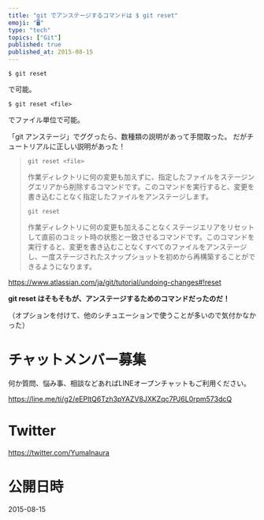 ```yaml
---
title: "git でアンステージするコマンドは $ git reset"
emoji: "🖥"
type: "tech"
topics: ["Git"]
published: true
published_at: 2015-08-15
---
```


`$ git reset`

で可能。

`$ git reset <file>`

でファイル単位で可能。

「git アンステージ」でググったら、数種類の説明があって手間取った。
だがチュートリアルに正しい説明があった！

>`git reset <file>`
>
>作業ディレクトリに何の変更も加えずに、指定したファイルをステージングエリアから削除するコマンドです。このコマンドを実行すると、変更を書き込むことなく指定したファイルをアンステージします。
>
>`git reset`
>
>作業ディレクトリに何の変更も加えることなくステージエリアをリセットして直前のコミット時の状態と一致させるコマンドです。このコマンドを実行すると、変更を書き込むことなくすべてのファイルをアンステージし、一度ステージされたスナップショットを初めから再構築することができるようになります。

https://www.atlassian.com/ja/git/tutorial/undoing-changes#!reset

**git reset はそもそもが、アンステージするためのコマンドだったのだ！**

（オプションを付けて、他のシチュエーションで使うことが多いので気付かなかった）








<!-- Update From Qiita API -->

# チャットメンバー募集


何か質問、悩み事、相談などあればLINEオープンチャットもご利用ください。

https://line.me/ti/g2/eEPltQ6Tzh3pYAZV8JXKZqc7PJ6L0rpm573dcQ





# Twitter


https://twitter.com/YumaInaura


<!-- Update From Qiita API -->



# 公開日時

2015-08-15

